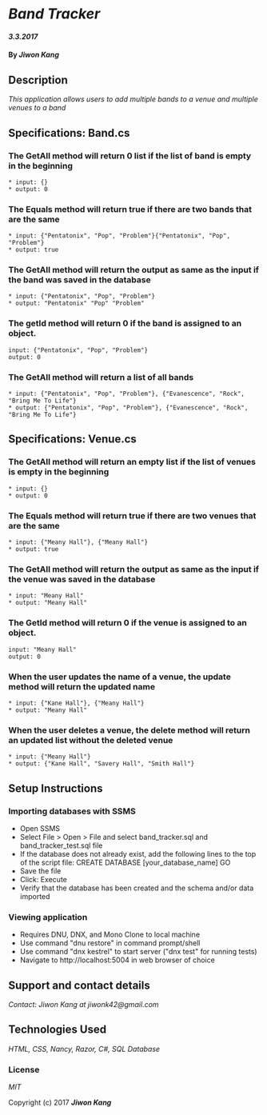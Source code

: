# _Band Tracker_

#### _3.3.2017_

#### By _**Jiwon Kang**_

## Description

_This application allows users to add multiple bands to a venue and multiple venues to a band_

## Specifications: Band.cs

### The GetAll method will return 0 list if the list of band is empty in the beginning
    * input: {}
    * output: 0

### The Equals method will return true if there are two bands that are the same
    * input: {"Pentatonix", "Pop", "Problem"}{"Pentatonix", "Pop", "Problem"}
    * output: true

### The GetAll method will return the output as same as the input if the band was saved in the database
    * input: {"Pentatonix", "Pop", "Problem"}
    * output: "Pentatonix" "Pop" "Problem"

### The getId method will return 0 if the band is assigned to an object.
    input: {"Pentatonix", "Pop", "Problem"}
    output: 0

### The GetAll method will return a list of all bands
    * input: {"Pentatonix", "Pop", "Problem"}, {"Evanescence", "Rock", "Bring Me To Life"}
    * output: {"Pentatonix", "Pop", "Problem"}, {"Evanescence", "Rock", "Bring Me To Life"}


## Specifications: Venue.cs

### The GetAll method will return an empty list if the list of venues is empty in the beginning
    * input: {}
    * output: 0

### The Equals method will return true if there are two venues that are the same
    * input: {"Meany Hall"}, {"Meany Hall"}
    * output: true

### The GetAll method will return the output as same as the input if the venue was saved in the database
    * input: "Meany Hall"
    * output: "Meany Hall"

### The GetId method will return 0 if the venue is assigned to an object.
    input: "Meany Hall"
    output: 0

### When the user updates the name of a venue, the update method will return the updated name
    * input: {"Kane Hall"}, {"Meany Hall"}
    * output: "Meany Hall"

### When the user deletes a venue, the delete method will return an updated list without the deleted venue
    * input: {"Meany Hall"}
    * output: {"Kane Hall", "Savery Hall", "Smith Hall"}


## Setup Instructions

### Importing databases with SSMS
* Open SSMS
* Select File > Open > File and select band_tracker.sql and band_tracker_test.sql file
* If the database does not already exist, add the following lines to the top of the script file: CREATE DATABASE [your_database_name]
GO
* Save the file
* Click: Execute
* Verify that the database has been created and the schema and/or data imported

### Viewing application
* Requires DNU, DNX, and Mono
Clone to local machine
* Use command "dnu restore" in command prompt/shell
* Use command "dnx kestrel" to start server ("dnx test" for running tests)
* Navigate to http://localhost:5004 in web browser of choice


## Support and contact details

_Contact: Jiwon Kang at jiwonk42@gmail.com_

## Technologies Used

_HTML, CSS, Nancy, Razor, C#, SQL Database_

### License

*MIT*

Copyright (c) 2017 **_Jiwon Kang_**
